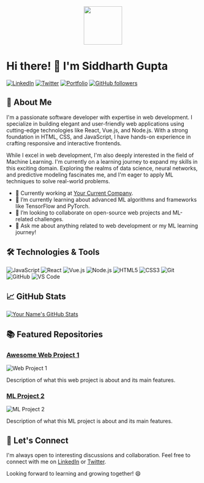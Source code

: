 <div id="header" align="center">
  <img src="https://media.giphy.com/media/M9gbBd9nbDrOTu1Mqx/giphy.gif" width="100"/>
</div>

# Hi there! 👋 I'm Siddharth Gupta

[![LinkedIn](https://img.shields.io/badge/LinkedIn-YourName-blue?style=flat-square&logo=linkedin&logoColor=white&link=https://www.linkedin.com/in/cyddharth/)](https://www.linkedin.com/in/cyddharth/)
[![Twitter](https://img.shields.io/badge/Twitter-YourName-blue?style=flat-square&logo=twitter&logoColor=white&link=https://twitter.com/yourhandle)](https://twitter.com/yourhandle)
[![Portfolio](https://img.shields.io/badge/Portfolio-YourWebsite-9cf?style=flat-square&link=https://yourwebsite.com)](https://yourwebsite.com)
[![GitHub followers](https://img.shields.io/github/followers/yourusername.svg?style=social&label=Follow&maxAge=2592000)](https://github.com/yourusername?tab=followers)

## 🚀 About Me

I'm a passionate software developer with expertise in web development. I specialize in building elegant and user-friendly web applications using cutting-edge technologies like React, Vue.js, and Node.js. With a strong foundation in HTML, CSS, and JavaScript, I have hands-on experience in crafting responsive and interactive frontends.

While I excel in web development, I'm also deeply interested in the field of Machine Learning. I'm currently on a learning journey to expand my skills in this exciting domain. Exploring the realms of data science, neural networks, and predictive modeling fascinates me, and I'm eager to apply ML techniques to solve real-world problems.

- 💼 Currently working at [Your Current Company](https://yourcurrentcompany.com).
- 🌱 I’m currently learning about advanced ML algorithms and frameworks like TensorFlow and PyTorch.
- 🔭 I’m looking to collaborate on open-source web projects and ML-related challenges.
- 💬 Ask me about anything related to web development or my ML learning journey!

## 🛠️ Technologies & Tools

![JavaScript](https://img.shields.io/badge/-JavaScript-black?style=flat-square&logo=javascript)
![React](https://img.shields.io/badge/-React-black?style=flat-square&logo=react)
![Vue.js](https://img.shields.io/badge/-Vue.js-black?style=flat-square&logo=vue.js)
![Node.js](https://img.shields.io/badge/-Node.js-black?style=flat-square&logo=node.js)
![HTML5](https://img.shields.io/badge/-HTML5-black?style=flat-square&logo=html5)
![CSS3](https://img.shields.io/badge/-CSS3-black?style=flat-square&logo=css3)
![Git](https://img.shields.io/badge/-Git-black?style=flat-square&logo=git)
![GitHub](https://img.shields.io/badge/-GitHub-black?style=flat-square&logo=github)
![VS Code](https://img.shields.io/badge/-VS%20Code-black?style=flat-square&logo=visual-studio-code)

## 📈 GitHub Stats

[![Your Name's GitHub Stats](https://github-readme-stats.vercel.app/api?username=yourusername&show_icons=true&hide=prs&theme=radical)](https://github.com/yourusername)

## 📚 Featured Repositories

### [Awesome Web Project 1](https://github.com/yourusername/awesome-web-project1)

![Web Project 1](https://github-readme-stats.vercel.app/api/pin/?username=yourusername&repo=awesome-web-project1&theme=radical)

Description of what this web project is about and its main features.

### [ML Project 2](https://github.com/yourusername/ml-project2)

![ML Project 2](https://github-readme-stats.vercel.app/api/pin/?username=yourusername&repo=ml-project2&theme=radical)

Description of what this ML project is about and its main features.

## 🤝 Let's Connect

I'm always open to interesting discussions and collaboration. Feel free to connect with me on [LinkedIn](https://www.linkedin.com/in/yourname/) or [Twitter](https://twitter.com/yourhandle).

Looking forward to learning and growing together! 😄
